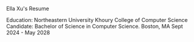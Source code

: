 Ella Xu's Resume

Education: 
Northeastern University Khoury College of Computer Science
Candidate: Bachelor of Science in Computer Science.
Boston, MA Sept 2024 - May 2028
